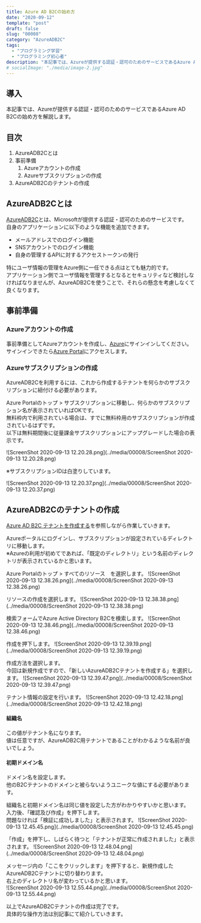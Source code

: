 ```yaml
---
title: Azure AD B2Cの始め方
date: "2020-09-12"
template: "post"
draft: false
slug: "00008"
category: "AzureADB2C"
tags:
  - "プログラミング学習"
  - "プログラミング初心者"
description: "本記事では、Azureが提供する認証・認可のためのサービスであるAzure AD B2Cの始め方を解説します"
# socialImage: "./media/image-2.jpg"
---
```


## 導入

本記事では、Azureが提供する認証・認可のためのサービスであるAzure AD B2Cの始め方を解説します。

## 目次

1. AzureADB2Cとは
2. 事前準備
   1. Azureアカウントの作成
   2. Azureサブスクリプションの作成
3. AzureADB2Cのテナントの作成

## AzureADB2Cとは

[AzureADB2C](https://docs.microsoft.com/ja-jp/azure/active-directory-b2c/overview)とは、Microsoftが提供する認証・認可のためのサービスです。  
自身のアプリケーションに以下のような機能を追加できます。  
- メールアドレスでのログイン機能
- SNSアカウントでのログイン機能
- 自身の管理するAPIに対するアクセストークンの発行

特にユーザ情報の管理をAzure側に一任できる点はとても魅力的です。  
アプリケーション側でユーザ情報を管理するとなるとセキュリティなど検討しなければなりませんが、AzureADB2Cを使うことで、それらの懸念を考慮しなくて良くなります。  

## 事前準備

### Azureアカウントの作成

事前準備としてAzureアカウントを作成し、[Azure](https://azure.microsoft.com/ja-jp/)にサインインしてください。  
サインインできたら[Azure Portal](https://portal.azure.com/#home)にアクセスします。  

### Azureサブスクリプションの作成

AzureADB2Cを利用するには、これから作成するテナントを何らかのサブスクリプションに紐付ける必要があります。  

Azure Portalのトップ > サブスクリプションに移動し、何らかのサブスクリプション名が表示されていればOKです。  
無料枠内で利用されている場合は、すでに無料枠用のサブスクリプションが作成されているはずです。  
以下は無料期間後に従量課金サブスクリプションにアップグレードした場合の表示です。  

![ScreenShot 2020-09-13 12.20.28.png](../media/00008/ScreenShot 2020-09-13 12.20.28.png)

※サブスクリプションIDは白塗りしています。  

![ScreenShot 2020-09-13 12.20.37.png](../media/00008/ScreenShot 2020-09-13 12.20.37.png)

## AzureADB2Cのテナントの作成

[Azure AD B2C テナントを作成する](https://docs.microsoft.com/ja-jp/azure/active-directory-b2c/tutorial-create-tenant#create-an-azure-ad-b2c-tenant)を参照しながら作業していきます。  

Azureポータルにログインし、サブスクリプションが設定されているディレクトリに移動します。  
※Azureの利用が初めてであれば、「既定のディレクトリ」という名前のディレクトリが表示されているかと思います。  

Azure Portalのトップ > すべてのリソース　を選択します。
![ScreenShot 2020-09-13 12.38.26.png](../media/00008/ScreenShot 2020-09-13 12.38.26.png)

リソースの作成を選択します。
![ScreenShot 2020-09-13 12.38.38.png](../media/00008/ScreenShot 2020-09-13 12.38.38.png)

検索フォームでAzure Active Directory B2Cを検索します。
![ScreenShot 2020-09-13 12.38.46.png](../media/00008/ScreenShot 2020-09-13 12.38.46.png)

作成を押下します。
![ScreenShot 2020-09-13 12.39.19.png](../media/00008/ScreenShot 2020-09-13 12.39.19.png)

作成方法を選択します。  
今回は新規作成ですので、「新しいAzureADB2Cテナントを作成する」を選択します。
![ScreenShot 2020-09-13 12.39.47.png](../media/00008/ScreenShot 2020-09-13 12.39.47.png)

テナント情報の設定を行います。
![ScreenShot 2020-09-13 12.42.18.png](../media/00008/ScreenShot 2020-09-13 12.42.18.png)

#### 組織名

この値がテナント名になります。  
値は任意ですが、AzureADB2C用テナントであることがわかるような名前が良いでしょう。  

#### 初期ドメイン名

ドメイン名を設定します。  
他のB2Cテナントのドメインと被らないようユニークな値にする必要があります。  

組織名と初期ドメイン名は同じ値を設定した方がわかりやすいかと思います。  
入力後、「確認及び作成」を押下します。  
問題なければ「検証に成功しました」と表示されます。
![ScreenShot 2020-09-13 12.45.45.png](../media/00008/ScreenShot 2020-09-13 12.45.45.png)

「作成」を押下し、しばらく待つと「テナントが正常に作成されました」と表示されます。
![ScreenShot 2020-09-13 12.48.04.png](../media/00008/ScreenShot 2020-09-13 12.48.04.png)

メッセージ内の「ここをクリックします」を押下すると、新規作成したAzureADB2Cテナントに切り替わります。  
右上のディレクトリ名が変わっているかと思います。  
![ScreenShot 2020-09-13 12.55.44.png](../media/00008/ScreenShot 2020-09-13 12.55.44.png)

以上でAzureADB2Cテナントの作成は完了です。  
具体的な操作方法は別記事にて紹介していきます。
